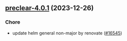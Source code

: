 

## [preclear-4.0.1](https://github.com/truecharts/charts/compare/preclear-4.0.0...preclear-4.0.1) (2023-12-26)

### Chore

- update helm general non-major by renovate ([#16545](https://github.com/truecharts/charts/issues/16545))
  
  